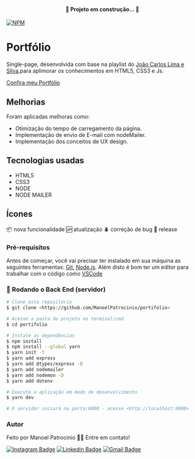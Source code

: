 <h4 align="center"> 
	🚧  Projeto em construção...  🚧
</h4>

[![NPM](https://img.shields.io/npm/l/react)](https://github.com/ManoelPatrocinio/portifolio/blob/main/LICENSE) 

# Portfólio
 Single-page, desenvolvida com base na playlist do [João Carlos Lima e Silva](https://youtube.com/playlist?list=PLM_90--7SomWgfPYCXnpuoY2L-Z_Z-AiV),para aplimorar os conhecimentos em HTML5, CSS3 e Js.

[Confira meu Portfólio](https://portifoliomanoel.herokuapp.com/#)

## Melhorias
  Foram aplicadas melhoras como:
  * Otimização do tempo de carregamento da página.
  * Implementação de envio de E-mail com nodeMailer.
  * Implementação dos conceitos de UX design.
  

## Tecnologias usadas
  * HTML5 
  * CSS3
  * NODE
  * NODE MAILER


## Ícones
:package: nova funcionalidade
:up: atualização
:beetle: correção de bug
:checkered_flag: release



### Pré-requisitos

Antes de começar, você vai precisar ter instalado em sua máquina as seguintes ferramentas:
[Git](https://git-scm.com), [Node.js](https://nodejs.org/en/). 
Além disto é bom ter um editor para trabalhar com o código como [VSCode](https://code.visualstudio.com/)

### 🎲 Rodando o Back End (servidor)

```bash
# Clone este repositório
$ git clone <https://github.com/ManoelPatrocinio/portifolio>

# Acesse a pasta do projeto no terminal/cmd
$ cd portifolio

# Instale as dependências
$ npm install
$ npm install --global yarn
$ yarn init -Y                             
$ yarn add express                         
$ yarn add @types/express -D               
$ yarn add nodemailer                     
$ yarn add nodemon -D 
$ yarn add dotenv

# Execute a aplicação em modo de desenvolvimento
$ yarn dev

# O servidor inciará na porta:8000 - acesse <http://localhost:8000>


```

### Autor

Feito por Manoel Patrocinio 👋🏽 Entre em contato!

[![Instagram Badge](https://img.shields.io/badge/Instagram-E4405F?style=for-the-badge&logo=instagram&logoColor=white=https://www.instagram.com/patrocinioiii/)](https://www.instagram.com/patrocinioiii/) [![Linkedin Badge](https://img.shields.io/badge/-Manoel-blue?style=flat-square&logo=Linkedin&logoColor=white&link=https://linkedin.com/in/manoel-patrocinio-1b342b203/)](https://linkedin.com/in/manoel-patrocinio-1b342b203) 
[![Gmail Badge](https://img.shields.io/badge/-manoelpatrocinio99@gmail.com-c14438?style=flat-square&logo=Gmail&logoColor=white&link=mailto:manoelpatrocinio99@gmail.com)](mailto:manoelpatrocinio99@gmail.com)
